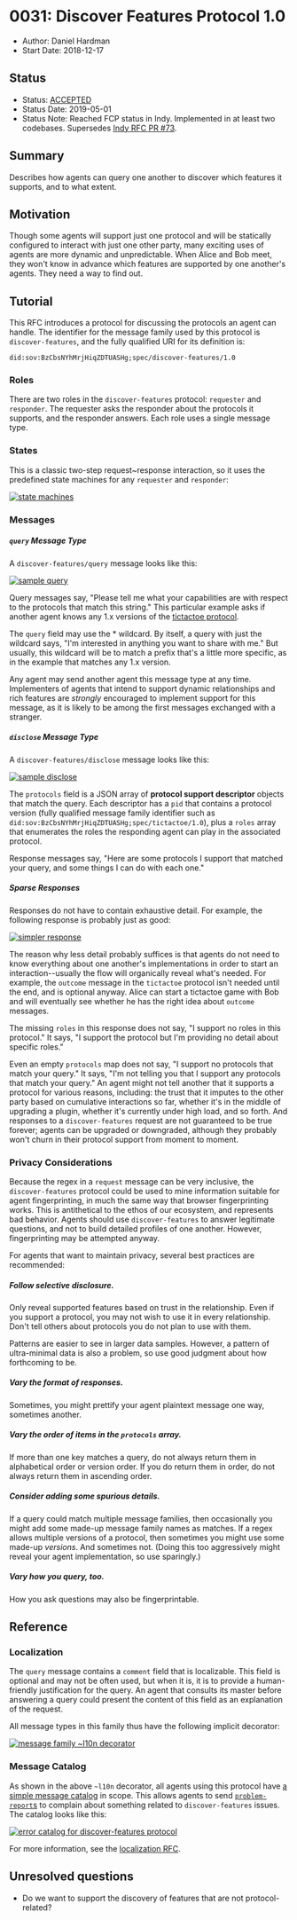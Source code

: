 # 0031: Discover Features Protocol 1.0
- Author: Daniel Hardman
- Start Date: 2018-12-17

## Status
- Status: [ACCEPTED](/README.md#rfc-lifecycle)
- Status Date: 2019-05-01
- Status Note: Reached FCP status in Indy. Implemented in at least two codebases.
  Supersedes [Indy RFC PR #73](https://github.com/hyperledger/indy-hipe/pull/73).

## Summary

Describes how agents can query one another to discover which features
it supports, and to what extent.

## Motivation
[motivation]: #motivation

Though some agents will support just one protocol and will be
statically configured to interact with just one other party, many
exciting uses of agents are more dynamic and unpredictable. When
Alice and Bob meet, they won't know in advance which features are
supported by one another's agents. They need a way to find out.

## Tutorial
[tutorial]: #tutorial

This RFC introduces a protocol for discussing the protocols an agent
can handle. The identifier for the message family used by this protocol is
`discover-features`, and the fully qualified URI for its definition is:

    did:sov:BzCbsNYhMrjHiqZDTUASHg;spec/discover-features/1.0
    
### Roles

There are two roles in the `discover-features` protocol: `requester` and
`responder`. The requester asks the responder about the protocols it
supports, and the responder answers. Each role uses a single message type.

### States

This is a classic two-step request~response interaction, so it uses the
predefined state machines for any `requester` and `responder`:

[![state machines](state-machines.png)](https://docs.google.com/spreadsheets/d/1smY8qhG1qqGs0NH9g2hV4b7mDqrM6MIsmNI93tor2qk/edit)

### Messages
##### `query` Message Type

A `discover-features/query` message looks like this:

[![sample query](query.png)](query.json)

Query messages say, "Please tell me what your capabilities are with
respect to the protocols that match this string." This particular example
asks if another agent knows any 1.x versions of the [tictactoe protocol](
../../concepts/0003-protocols/tictactoe/README.md
).

The `query` field may use the * wildcard. By itself, a query with just
the wildcard says, "I'm interested in anything you want to share with
me." But usually, this wildcard will be to match a prefix that's a little
more specific, as in the example that matches any 1.x version.

Any agent may send another agent this message type at any time.
Implementers of agents that intend to support dynamic relationships
and rich features are *strongly* encouraged to implement support
for this message, as it is likely to be among the first messages
exchanged with a stranger.

##### `disclose` Message Type

A `discover-features/disclose` message looks like this:

[![sample disclose](disclose.png)](disclose.json)

The `protocols` field is a JSON array of __protocol support descriptor__
objects that match the query. Each descriptor has a `pid` that contains
a protocol version (fully qualified message family identifier such as
`did:sov:BzCbsNYhMrjHiqZDTUASHg;spec/tictactoe/1.0`), plus a `roles`
array that enumerates the roles the responding agent
can play in the associated protocol.

Response messages say, "Here are some protocols I support that matched
your query, and some things I can do with each one."

##### Sparse Responses

Responses do not have to contain exhaustive detail. For example, the following
response is probably just as good:

[![simpler response](simpler-response.png)](simpler-response.json)

The reason why less detail probably suffices is that agents do not need to
know everything about one another's implementations in order to start an
interaction--usually the flow will organically reveal what's needed. For
example, the `outcome` message in the `tictactoe` protocol isn't needed
until the end, and is optional anyway. Alice can start a tictactoe game
with Bob and will eventually see whether he has the right idea about
`outcome` messages.

The missing `roles` in this response does not say, "I support no roles
in this protocol." It says, "I support the protocol but
I'm providing no detail about specific roles."

Even an empty `protocols` map does not say, "I support no protocols
that match your query." It says, "I'm not telling you that I support any
protocols that match your query." An agent might not tell another that
it supports a protocol for various reasons, including: the trust that
it imputes to the other party based on cumulative interactions so far,
whether it's in the middle of upgrading a plugin, whether it's currently
under high load, and so forth. And responses to a `discover-features` request are
not guaranteed to be true forever; agents can be upgraded or downgraded,
although they probably won't churn in their protocol support from moment
to moment.

### Privacy Considerations

Because the regex in a `request` message can be very inclusive, the `discover-features`
protocol could be used to mine information suitable for agent fingerprinting,
in much the same way that browser fingerprinting works. This is antithetical
to the ethos of our ecosystem, and represents bad behavior. Agents should
use `discover-features` to answer legitimate questions, and not to build detailed
profiles of one another. However, fingerprinting may be attempted
anyway.

For agents that want to maintain privacy, several best practices are
recommended:

##### Follow selective disclosure.

Only reveal supported features based on trust in the relationship.
Even if you support a protocol, you may not wish to use it in
every relationship. Don't tell others about protocols you do
not plan to use with them.

Patterns are easier to see in larger data samples. However, a pattern
of ultra-minimal data is also a problem, so use good judgment about
how forthcoming to be.

##### Vary the format of responses.

Sometimes, you might prettify your agent plaintext message one way,
sometimes another.

##### Vary the order of items in the `protocols` array.

If more than one key matches a query, do not always return them in
alphabetical order or version order. If you do return them in order,
do not always return them in ascending order.

##### Consider adding some spurious details.

If a query could match multiple message families, then occasionally
you might add some made-up message family names as matches. If a regex
allows multiple versions of a protocol, then sometimes you might use some
made-up *versions*. And sometimes not. (Doing this too aggressively
might reveal your agent implementation, so use sparingly.)

##### Vary how you query, too.

How you ask questions may also be fingerprintable.
 
## Reference

### Localization

The `query` message contains a `comment` field that is localizable.
This field is optional and may not be often used, but when it is,
it is to provide a human-friendly justification for the query. An
agent that consults its master before answering a query could present
the content of this field as an explanation of the request.

All message types in this family thus have the following implicit
decorator:

[![message family ~l10n decorator](protocol-discovery~l10n.png)](protocol-discovery~l10n.json)

### Message Catalog

As shown in the above `~l10n` decorator, all agents using this protocol have
[a simple message catalog](catalog.json) in scope. This allows agents to
send [`problem-report`s](
https://github.com/hyperledger/indy-hipe/blob/6a5e4fe2/text/error-handling/README.md#the-problem-report-message-type
) to complain about something related to `discover-features` issues.
The catalog looks like this:

[![error catalog for discover-features protocol](catalog.png)](catalog.json)

For more information, see the [localization
RFC](https://github.com/hyperledger/indy-hipe/blob/569357c6/text/localized-messages/README.md).

## Unresolved questions

- Do we want to support the discovery of features that are not protocol-related?
